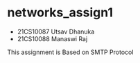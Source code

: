 # networks_assign1
- 21CS10087 Utsav Dhanuka
- 21CS10088 Manaswi Raj

This assignment is Based on SMTP Protocol
